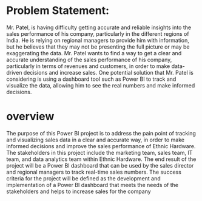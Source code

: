 # Problem Statement:
Mr. Patel, is having difficulty getting accurate and reliable insights into the sales performance of his company, particularly in the different regions of India. He is relying on regional managers to provide him with information, but he believes that they may not be presenting the full picture or may be exaggerating the data. Mr. Patel wants to find a way to get a clear and accurate understanding of the sales performance of his company, particularly in terms of revenues and customers, in order to make data-driven decisions and increase sales. One potential solution that Mr. Patel is considering is using a dashboard tool such as Power BI to track and visualize the data, allowing him to see the real numbers and make informed decisions.

# overview

The purpose of this Power BI project is to address the pain point of tracking and visualizing sales data in a clear and accurate way, in order to make informed decisions and improve the sales performance of Ethnic Hardware. The stakeholders in this project include the marketing team, sales team, IT team, and data analytics team within Ethnic Hardware. The end result of the project will be a Power BI dashboard that can be used by the sales director and regional managers to track real-time sales numbers. The success criteria for the project will be defined as the development and implementation of a Power BI dashboard that meets the needs of the stakeholders and helps to increase sales for the company
